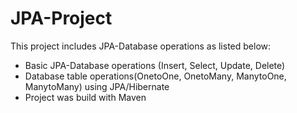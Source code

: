 # JPA-Project

This project includes JPA-Database operations as listed below:
  - Basic JPA-Database operations (Insert, Select, Update, Delete) 
  - Database table operations(OnetoOne, OnetoMany, ManytoOne, ManytoMany) using JPA/Hibernate
  - Project was build with Maven
